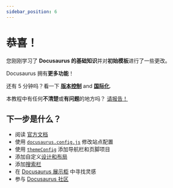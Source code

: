 ```yaml
---
sidebar_position: 6
---
```


# 恭喜！

您刚刚学习了 **Docusaurus 的基础知识**并对**初始模板**进行了一些更改。

Docusaurus 拥有**更多功能**！

还有 5 分钟吗？看一下 **[版本控制](../tutorial-extras/manage-docs-versions.md)** and **[国际化](../tutorial-extras/translate-your-site.md)**.

本教程中有任何**不清楚**或**有问题**的地方吗？ [请报告！](https://github.com/facebook/docusaurus/discussions/4610)

## 下一步是什么？

- 阅读 [官方文档](https://docusaurus.io/)
- 使用 [`docusaurus.config.js`](https://docusaurus.io/docs/api/docusaurus-config) 修改站点配置
- 使用 [`themeConfig`](https://docusaurus.io/docs/api/themes/configuration) 添加导航栏和页脚项目
- 添加自定义[设计和布局](https://docusaurus.io/docs/styling-layout)
- 添加[搜索栏](https://docusaurus.io/docs/search)
- 在 [Docusaurus 展示柜](https://docusaurus.io/showcase) 中寻找灵感
- 参与 [Docusaurus 社区](https://docusaurus.io/community/support)